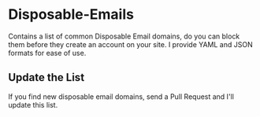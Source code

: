 # Disposable-Emails
Contains a list of common Disposable Email domains, do you can block them before they create an account on your site.
I provide YAML and JSON formats for ease of use. 

## Update the List
If you find new disposable email domains, send a Pull Request and I'll update this list.
